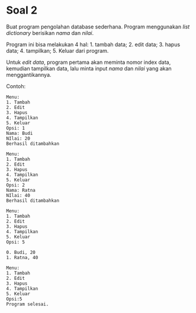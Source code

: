 # Soal 2

Buat program pengolahan database sederhana. Program menggunakan _list dictionary_ berisikan _nama_ dan _nilai_.

Program ini bisa melakukan 4 hal: 1. tambah data; 2. edit data; 3. hapus data; 4. tampilkan; 5. Keluar dari program.

Untuk _edit data_, program pertama akan meminta nomor index data, kemudian tampilkan data, lalu minta input _nama_ dan _nilai_ yang akan menggantikannya.

Contoh:
```
Menu:
1. Tambah
2. Edit
3. Hapus
4. Tampilkan
5. Keluar
Opsi: 1
Nama: Budi
NIlai: 20
Berhasil ditambahkan

Menu:
1. Tambah
2. Edit
3. Hapus
4. Tampilkan
5. Keluar
Opsi: 2
Nama: Ratna
NIlai: 40
Berhasil ditambahkan

Menu:
1. Tambah
2. Edit
3. Hapus
4. Tampilkan
5. Keluar
Opsi: 5

0. Budi, 20
1. Ratna, 40

Menu:
1. Tambah
2. Edit
3. Hapus
4. Tampilkan
5. Keluar
Opsi:5
Program selesai.

```